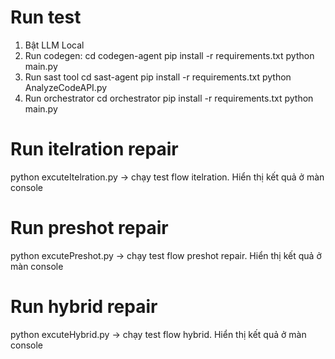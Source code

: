 # Run test

1. Bật LLM Local
2. Run codegen: 
    cd codegen-agent
    pip install -r requirements.txt
    python main.py
3. Run sast tool
    cd sast-agent
    pip install -r requirements.txt
    python AnalyzeCodeAPI.py
4. Run orchestrator
    cd orchestrator
    pip install -r requirements.txt
    python main.py

# Run itelration repair
python excuteItelration.py
-> chạy test flow itelration. Hiển thị kết quả ở màn console
# Run preshot repair
python excutePreshot.py 
-> chạy test flow preshot repair. Hiển thị kết quả ở màn console
# Run hybrid repair
python excuteHybrid.py 
-> chạy test flow hybrid. Hiển thị kết quả ở màn console
